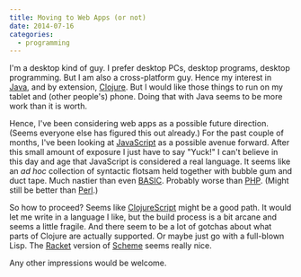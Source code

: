 ```yaml
---
title: Moving to Web Apps (or not)
date: 2014-07-16
categories:
  - programming
---
```


I'm a desktop kind of guy. I prefer desktop PCs, desktop programs, desktop programming. But I am also a cross-platform guy. Hence my interest in [Java](https://www.java.com/en/about/), and by extension, [Clojure](http://clojure.org/). But I would like those things to run on my tablet and (other people's) phone. Doing that with Java seems to be more work than it is worth.

Hence, I've been considering web apps as a possible future direction. (Seems everyone else has figured this out already.) For the past couple of months, I've been looking at [JavaScript](https://en.wikipedia.org/wiki/JavaScript) as a possible avenue forward. After this small amount of exposure I just have to say "Yuck!" I can't believe in this day and age that JavaScript is considered a real language. It seems like an _ad hoc_ collection of syntactic flotsam held together with bubble gum and duct tape. Much nastier than even [BASIC](https://en.wikipedia.org/wiki/BASIC). Probably worse than [PHP](https://en.wikipedia.org/wiki/PHP). (Might still be better than [Perl](http://www.perl.org/).)

So how to proceed? Seems like [ClojureScript](https://github.com/clojure/clojurescript) might be a good path. It would let me write in a language I like, but the build process is a bit arcane and seems a little fragile. And there seem to be a lot of gotchas about what parts of Clojure are actually supported. Or maybe just go with a full-blown Lisp. The [Racket](http://racket-lang.org/) version of [Scheme](https://en.wikipedia.org/wiki/Scheme_%28programming_language%29) seems really nice.

Any other impressions would be welcome.